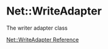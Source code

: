 # Net::WriteAdapter

The writer adapter class

[Net::WriteAdapter Reference](https://ruby-doc.org/stdlib-2.5.0/libdoc/net/protocol/rdoc/Net/WriteAdapter.html)
